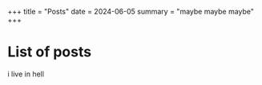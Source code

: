 +++
title = "Posts"
date = 2024-06-05
summary = "maybe maybe maybe"
+++

# List of posts

i live in hell

